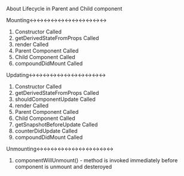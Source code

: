 About Lifecycle in Parent and Child component


Mounting<-><-><-><-><-><-><-><-><-><-><->
1. Constructor Called
2. getDerivedStateFromProps Called
3. render Called
4. Parent Component Called
5. Child Component Called
6. compoundDidMount Called


Updating<-><-><-><-><-><-><-><-><-><-><->
1. Constructor Called
2. getDerivedStateFromProps Called
3. shouldComponentUpdate Called
4. render Called
5. Parent Component Called
6. Child Component Called
7. getSnapshotBeforeUpdate Called
8. counterDidUpdate Called
9. compoundDidMount Called


Unmounting<-><-><-><-><-><-><-><-><-><-><->
1. componentWillUnmount() - method is invoked immediately before component is unmount and desteroyed
